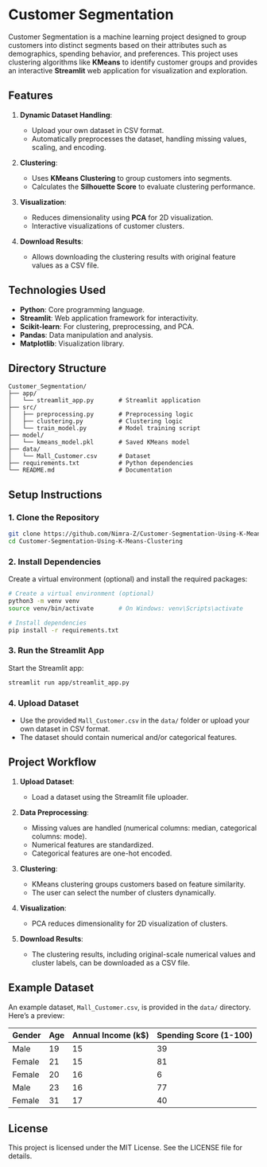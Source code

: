 # Customer Segmentation

Customer Segmentation is a machine learning project designed to group customers into distinct segments based on their attributes such as demographics, spending behavior, and preferences. This project uses clustering algorithms like **KMeans** to identify customer groups and provides an interactive **Streamlit** web application for visualization and exploration.


## **Features**
1. **Dynamic Dataset Handling**:
   - Upload your own dataset in CSV format.
   - Automatically preprocesses the dataset, handling missing values, scaling, and encoding.

2. **Clustering**:
   - Uses **KMeans Clustering** to group customers into segments.
   - Calculates the **Silhouette Score** to evaluate clustering performance.

3. **Visualization**:
   - Reduces dimensionality using **PCA** for 2D visualization.
   - Interactive visualizations of customer clusters.

4. **Download Results**:
   - Allows downloading the clustering results with original feature values as a CSV file.


## **Technologies Used**
- **Python**: Core programming language.
- **Streamlit**: Web application framework for interactivity.
- **Scikit-learn**: For clustering, preprocessing, and PCA.
- **Pandas**: Data manipulation and analysis.
- **Matplotlib**: Visualization library.


## **Directory Structure**

```
Customer_Segmentation/
├── app/
│   └── streamlit_app.py       # Streamlit application
├── src/
│   ├── preprocessing.py       # Preprocessing logic
│   ├── clustering.py          # Clustering logic
│   └── train_model.py         # Model training script
├── model/
│   └── kmeans_model.pkl       # Saved KMeans model
├── data/
│   └── Mall_Customer.csv      # Dataset
├── requirements.txt           # Python dependencies
└── README.md                  # Documentation
```


## **Setup Instructions**

### **1. Clone the Repository**
```bash
git clone https://github.com/Nimra-Z/Customer-Segmentation-Using-K-Means-Clustering.git
cd Customer-Segmentation-Using-K-Means-Clustering
```

### **2. Install Dependencies**
Create a virtual environment (optional) and install the required packages:
```bash
# Create a virtual environment (optional)
python3 -m venv venv
source venv/bin/activate       # On Windows: venv\Scripts\activate

# Install dependencies
pip install -r requirements.txt
```

### **3. Run the Streamlit App**
Start the Streamlit app:
```bash
streamlit run app/streamlit_app.py
```

### **4. Upload Dataset**
- Use the provided `Mall_Customer.csv` in the `data/` folder or upload your own dataset in CSV format.
- The dataset should contain numerical and/or categorical features.


## **Project Workflow**

1. **Upload Dataset**:
   - Load a dataset using the Streamlit file uploader.

2. **Data Preprocessing**:
   - Missing values are handled (numerical columns: median, categorical columns: mode).
   - Numerical features are standardized.
   - Categorical features are one-hot encoded.

3. **Clustering**:
   - KMeans clustering groups customers based on feature similarity.
   - The user can select the number of clusters dynamically.

4. **Visualization**:
   - PCA reduces dimensionality for 2D visualization of clusters.

5. **Download Results**:
   - The clustering results, including original-scale numerical values and cluster labels, can be downloaded as a CSV file.


## **Example Dataset**

An example dataset, `Mall_Customer.csv`, is provided in the `data/` directory. Here’s a preview:

| Gender  | Age | Annual Income (k$) | Spending Score (1-100) |
|---------|-----|---------------------|------------------------|
| Male    | 19  | 15                  | 39                     |
| Female  | 21  | 15                  | 81                     |
| Female  | 20  | 16                  | 6                      |
| Male    | 23  | 16                  | 77                     |
| Female  | 31  | 17                  | 40                     |


## **License**
This project is licensed under the MIT License. See the LICENSE file for details.
